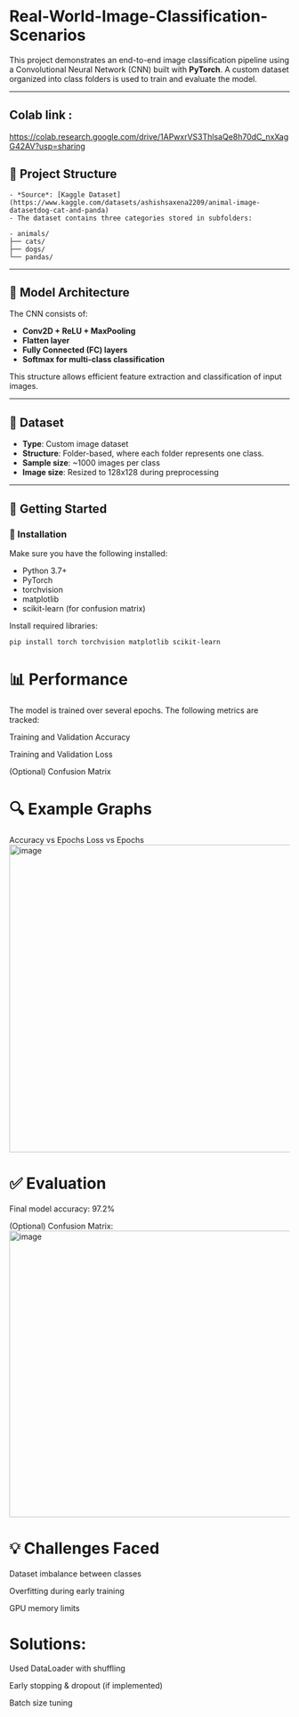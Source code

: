 # Real-World-Image-Classification-Scenarios

This project demonstrates an end-to-end image classification pipeline using a Convolutional Neural Network (CNN) built with **PyTorch**. A custom dataset organized into class folders is used to train and evaluate the model.

---
## Colab link :
https://colab.research.google.com/drive/1APwxrVS3ThlsaQe8h70dC_nxXagG42AV?usp=sharing

## 📁 Project Structure
```
- *Source*: [Kaggle Dataset](https://www.kaggle.com/datasets/ashishsaxena2209/animal-image-datasetdog-cat-and-panda)
- The dataset contains three categories stored in subfolders:

- animals/
├── cats/
├── dogs/
└── pandas/
```

---

## 🧠 Model Architecture

The CNN consists of:

- **Conv2D + ReLU + MaxPooling**
- **Flatten layer**
- **Fully Connected (FC) layers**
- **Softmax for multi-class classification**

This structure allows efficient feature extraction and classification of input images.

---

## 🧪 Dataset

- **Type**: Custom image dataset
- **Structure**: Folder-based, where each folder represents one class.
- **Sample size**: ~1000 images per class
- **Image size**: Resized to 128x128 during preprocessing

---

## 🚀 Getting Started

### 🔧 Installation

Make sure you have the following installed:
- Python 3.7+
- PyTorch
- torchvision
- matplotlib
- scikit-learn (for confusion matrix)

Install required libraries:

```bash
pip install torch torchvision matplotlib scikit-learn
```

# 📊 Performance
The model is trained over several epochs. The following metrics are tracked:

Training and Validation Accuracy

Training and Validation Loss

(Optional) Confusion Matrix

# 🔍 Example Graphs
Accuracy vs Epochs	Loss vs Epochs
<img width="1341" height="553" alt="image" src="https://github.com/user-attachments/assets/150b5106-8b0d-4f11-98ed-fcccd26c579a" />

# ✅ Evaluation
Final model accuracy: 97.2%

(Optional) Confusion Matrix:
<img width="592" height="515" alt="image" src="https://github.com/user-attachments/assets/91dcbbf3-2f43-492d-bbae-a6164aa6c890" />


# 💡 Challenges Faced
Dataset imbalance between classes

Overfitting during early training

GPU memory limits

# Solutions:

Used DataLoader with shuffling

Early stopping & dropout (if implemented)

Batch size tuning
